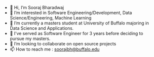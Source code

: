 - 👋 Hi, I’m Sooraj Bharadwaj 
- 👀 I’m interested in Software Engineering/Development, Data Science/Engineering, Machine Learning 
- 🌱 I’m currently a masters student at University of Buffalo majoring in Data Science and Applications.
- 🌱 I've served as Software Engineer for 3 years before deciding to pursue my masters.
- 💞️ I’m looking to collaborate on open source projects
- 📫 How to reach me : soorajbh@buffalo.edu

<!---
surajbharadwaj17/surajbharadwaj17 is a ✨ special ✨ repository because its `README.md` (this file) appears on your GitHub profile.
You can click the Preview link to take a look at your changes.
--->
